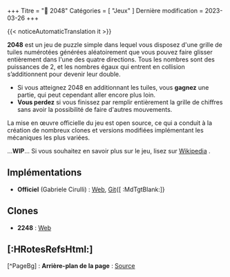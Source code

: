 +++
Titre = "🔢️ 2048"
Catégories = [ "Jeux" ]
Dernière modification = 2023-03-26
+++

{{< noticeAutomaticTranslation it >}}



<style>/*
*/#Corps {
	Couleur : #FFFFFF ;
	Contexte : #000000 ;
}

/*
*/#Arrière-plan {
	Couleur d'arrière-plan : #000000 ;
	Image d'arrière-plan : url('{{<assetsRoot >}}/Media/2048/yandex.com-games-app-176908.jpg');
	Filtre : Flou (5 px );
}

/**/#LeftBoxContainer, #RightBoxContainer { Couleur : #FFFFFF ; }
/**/#MainBoxTop, #BuildTimeLine { Couleur : revenir ; }

h1, h2, h3, h4, h5, h6 { couleur : #e090e0 ; }

/*
*/#BoîteMain {
	Arrière-plan : RVBA (0, 0, 0, 0,80) ;
	filtre de toile de fond : Flou (5 px );
}
</style>

**2048** est un jeu de puzzle simple dans lequel vous disposez d'une grille de tuiles numérotées générées aléatoirement que vous pouvez faire glisser entièrement dans l'une des quatre directions. Tous les nombres sont des puissances de 2, et les nombres égaux qui entrent en collision s’additionnent pour devenir leur double.

* Si vous atteignez 2048 en additionnant les tuiles, vous **gagnez** une partie, qui peut cependant aller encore plus loin.
* **Vous perdez** si vous finissez par remplir entièrement la grille de chiffres sans avoir la possibilité de faire d'autres mouvements.

La mise en œuvre officielle du jeu est open source, ce qui a conduit à la création de nombreux clones et versions modifiées implémentant les mécaniques les plus variées.

...**WIP**... Si vous souhaitez en savoir plus sur le jeu, lisez sur [Wikipedia](https://it.wikipedia.org/2048_(videogame)) .

## Implémentations

* **Officiel** (Gabriele Cirulli) : [Web](https://play2048.co/), [Git](https://github.com/gabrielecirulli/2048){[ :MdTgtBlank:]}

## Clones

* **2248** : [Web](https://2248game.com/)

## [:HRotesRefsHtml:]

[^PageBg] : **Arrière-plan de la page** : [Source](https://yandex.com/games/app/176908)